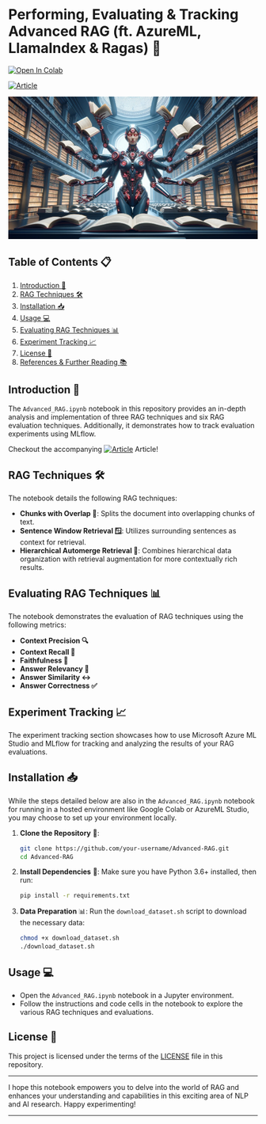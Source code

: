 # Performing, Evaluating & Tracking Advanced RAG (ft. AzureML, LlamaIndex & Ragas) 🚀
<a href="https://colab.research.google.com/github/aishwaryaprabhat/Advanced-RAG/blob/main/Advanced_RAG.ipynb" target="_parent"><img src="https://colab.research.google.com/assets/colab-badge.svg" alt="Open In Colab"/></a>

<a href="https://www.linkedin.com/pulse/performing-evaluating-tracking-advanced-rag-ft-azureml-prabhat-i1rkc/" target="_parent"><img src="https://img.shields.io/badge/LinkedIn-0077B5?style=for-the-badge&logo=linkedin&logoColor=white" alt="Article"/></a>

![](assets/rag.png)

## Table of Contents 📋
1. [Introduction 🌟](#introduction-)
2. [RAG Techniques 🛠️](#rag-techniques-️)
3. [Installation 📥](#installation-)
4. [Usage 💻](#usage-)
5. [Evaluating RAG Techniques 📊](#evaluating-rag-techniques-)
6. [Experiment Tracking 📈](#experiment-tracking-)
7. [License 📄](#license-)
8. [References & Further Reading 📚](#references--further-reading-)

## Introduction 🌟
The `Advanced_RAG.ipynb` notebook in this repository provides an in-depth analysis and implementation of three RAG techniques and six RAG evaluation techniques. Additionally, it demonstrates how to track evaluation experiments using MLflow. 

Checkout the accompanying <a href="https://www.linkedin.com/pulse/performing-evaluating-tracking-advanced-rag-ft-azureml-prabhat-i1rkc/" target="_parent"><img src="https://img.shields.io/badge/LinkedIn-0077B5?style=for-the-badge&logo=linkedin&logoColor=white" alt="Article"/></a> Article!

## RAG Techniques 🛠️
The notebook details the following RAG techniques:
- **Chunks with Overlap 🧩**: Splits the document into overlapping chunks of text.
- **Sentence Window Retrieval 🪟**: Utilizes surrounding sentences as context for retrieval.
- **Hierarchical Automerge Retrieval 🔼**: Combines hierarchical data organization with retrieval augmentation for more contextually rich results.

## Evaluating RAG Techniques 📊
The notebook demonstrates the evaluation of RAG techniques using the following metrics:
- **Context Precision 🔍**
- **Context Recall 🎯**
- **Faithfulness 🤝**
- **Answer Relevancy 🎯**
- **Answer Similarity ↔️**
- **Answer Correctness ✅**

## Experiment Tracking 📈
The experiment tracking section showcases how to use Microsoft Azure ML Studio and MLflow for tracking and analyzing the results of your RAG evaluations. 

## Installation 📥
While the steps detailed below are also in the `Advanced_RAG.ipynb` notebook for running in a hosted environment like Google Colab or AzureML Studio, you may choose to set up your environment locally.

1. **Clone the Repository** 📂: 
   ```bash
   git clone https://github.com/your-username/Advanced-RAG.git
   cd Advanced-RAG
   ```

2. **Install Dependencies** 💾: 
   Make sure you have Python 3.6+ installed, then run:
   ```bash
   pip install -r requirements.txt
   ```

3. **Data Preparation** 📊:
   Run the `download_dataset.sh` script to download the necessary data:
   ```bash
   chmod +x download_dataset.sh
   ./download_dataset.sh
   ```

## Usage 💻
- Open the `Advanced_RAG.ipynb` notebook in a Jupyter environment.
- Follow the instructions and code cells in the notebook to explore the various RAG techniques and evaluations.


## License 📄
This project is licensed under the terms of the [LICENSE](LICENSE) file in this repository.

---

I hope this notebook empowers you to delve into the world of RAG and enhances your understanding and capabilities in this exciting area of NLP and AI research. Happy experimenting!

---
